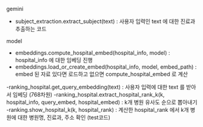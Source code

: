 gemini 
- subject_extraction.extract_subject(text) : 사용자 입력인 text 에 대한 진료과 추출하는 코드

model
- embeddings.compute_hospital_embed(hospital_info, model) : hospital_info 에 대한 임베딩 진행
- embeddings.load_or_create_embed(hospital_info, model, embed_path) : embed 된 자료 있다면 로드하고 없으면 compute_hospital_embed 로 계산

-ranking_hospital.get_query_embedding(text) : 사용자 입력에 대한 text 를 받아서 임베딩 (768차원)
-ranking_hospital.extract_hospital_rank_k(k, hospital_info, query_embed, hospital_embed) : k개 병원 유사도 순으로 뽑아내기
-ranking.show_hospital_k(k, hospital_rank) : 계산한 hospital_rank 에서 k개 병원에 대한 병원명, 진료과, 주소 확인 (test코드)